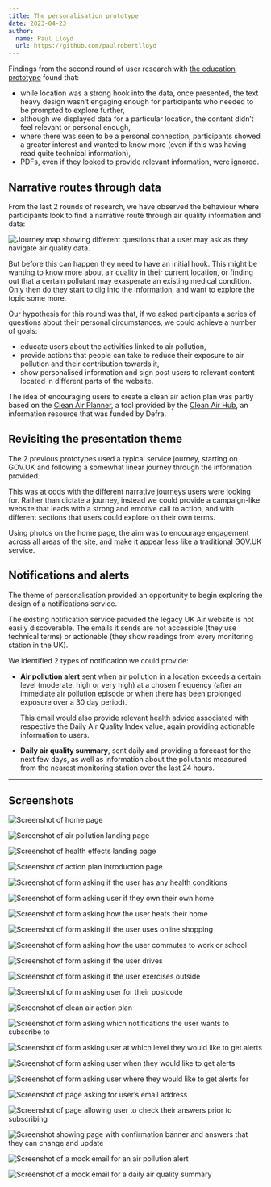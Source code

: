 ```yaml
---
title: The personalisation prototype
date: 2023-04-23
author:
  name: Paul Lloyd
  url: https://github.com/paulrobertlloyd
---
```


Findings from the second round of user research with [the education prototype](/the-education-prototype) found that:

* while location was a strong hook into the data, once presented, the text heavy design wasn’t engaging enough for participants who needed to be prompted to explore further,
* although we displayed data for a particular location, the content didn’t feel relevant or personal enough,
* where there was seen to be a personal connection, participants showed a greater interest and wanted to know more (even if this was having read quite technical information),
* PDFs, even if they looked to provide relevant information, were ignored.

## Narrative routes through data

From the last 2 rounds of research, we have observed the behaviour where participants look to find a narrative route through air quality information and data:

![Journey map showing different questions that a user may ask as they navigate air quality data.](../images/personalisation-prototype/narrative-routes.png)

But before this can happen they need to have an initial hook. This might be wanting to know more about air quality in their current location, or finding out that a certain pollutant may exasperate an existing medical condition. Only then do they start to dig into the information, and want to explore the topic some more.

Our hypothesis for this round was that, if we asked participants a series of questions about their personal circumstances, we could achieve a number of goals:

* educate users about the activities linked to air pollution,
* provide actions that people can take to reduce their exposure to air pollution and their contribution towards it,
* show personalised information and sign post users to relevant content located in different parts of the website.

The idea of encouraging users to create a clean air action plan was partly based on the [Clean Air Planner](https://planner.cleanairhub.org.uk/), a tool provided by the [Clean Air Hub](https://www.cleanairhub.org.uk), an information resource that was funded by Defra.

## Revisiting the presentation theme

The 2 previous prototypes used a typical service journey, starting on GOV.UK and following a somewhat linear journey through the information provided.

This was at odds with the different narrative journeys users were looking for. Rather than dictate a journey, instead we could provide a campaign-like website that leads with a strong and emotive call to action, and with different sections that users could explore on their own terms.

Using photos on the home page, the aim was to encourage engagement across all areas of the site, and make it appear less like a traditional GOV.UK service.

## Notifications and alerts

The theme of personalisation provided an opportunity to begin exploring the design of a notifications service.

The existing notification service provided the legacy UK Air website is not easily discoverable. The emails it sends are not accessible (they use technical terms) or actionable (they show readings from every monitoring station in the UK).

We identified 2 types of notification we could provide:

* **Air pollution alert** sent when air pollution in a location exceeds a certain level (moderate, high or very high) at a chosen frequency (after an immediate air pollution episode or when there has been prolonged exposure over a 30 day period).

    This email would also provide relevant health advice associated with respective the Daily Air Quality Index value, again providing actionable information to users.

* **Daily air quality summary**, sent daily and providing a forecast for the next few days, as well as information about the pollutants measured from the nearest monitoring station over the last 24 hours.

***

## Screenshots

![Screenshot of home page](../images/personalisation-prototype/1.png "Home page")

![Screenshot of air pollution landing page](../images/personalisation-prototype/2.png "Air pollution landing page")

![Screenshot of health effects landing page](../images/personalisation-prototype/3.png "Health effects landing page")

![Screenshot of action plan introduction page](../images/personalisation-prototype/4.png "Air quality action plan: Create your air quality action plan")

![Screenshot of form asking if the user has any health conditions](../images/personalisation-prototype/5.png "Air quality action plan: Do you have any of the following health conditions?")

![Screenshot of form asking user if they own their own home](../images/personalisation-prototype/6.png "Air quality action plan: Do you own your own home?")

![Screenshot of form asking how the user heats their home](../images/personalisation-prototype/7.png "Air quality action plan: How do you heat your home?")

![Screenshot of form asking if the user uses online shopping](../images/personalisation-prototype/8.png "Air quality action plan: Do you use online shopping?")

![Screenshot of form asking how the user commutes to work or school](../images/personalisation-prototype/9.png "Air quality action plan: How do you commute to work or school?")

![Screenshot of form asking if the user drives](../images/personalisation-prototype/10.png "Air quality action plan: Do you drive?")

![Screenshot of form asking if the user exercises outside](../images/personalisation-prototype/11.png "Air quality action plan: Do you exercise outside?")

![Screenshot of form asking user for their postcode](../images/personalisation-prototype/12.png "Air quality action plan: What is the first part of your postcode?")

![Screenshot of clean air action plan](../images/personalisation-prototype/13.png "Air quality action plan: Your clean air action plan")

![Screenshot of form asking which notifications the user wants to subscribe to](../images/personalisation-prototype/14.png "Notifications: Which notifications do you want to subscribe to?")

![Screenshot of form asking user at which level they would like to get alerts](../images/personalisation-prototype/15.png "Notifications: At what level would you like to get air pollution alerts?")

![Screenshot of form asking user when they would like to get alerts](../images/personalisation-prototype/16.png "Notifications: When would you like to get air pollution alerts?")

![Screenshot of form asking user where they would like to get alerts for](../images/personalisation-prototype/17.png "Notifications: Where would you like to get notifications for?")

![Screenshot of page asking for user’s email address](../images/personalisation-prototype/18.png "Notifications: What is your email address?")

![Screenshot of page allowing user to check their answers prior to subscribing](../images/personalisation-prototype/19.png "Notifications: Check your notification settings")

![Screenshot showing page with confirmation banner and answers that they can change and update](../images/personalisation-prototype/20.png "Notifications: Email notification settings")

![Screenshot of a mock email for an air pollution alert](../images/personalisation-prototype/21.png "Notification email: Air pollution alert")

![Screenshot of a mock email for a daily air quality summary](../images/personalisation-prototype/22.png "Notification email: Daily air quality summary")
